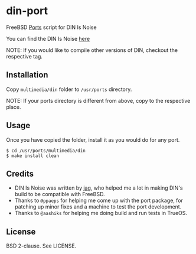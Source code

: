 din-port
========

FreeBSD [Ports][3] script for DIN Is Noise

You can find the DIN Is Noise [here][1]

NOTE: If you would like to compile other versions of DIN, checkout the respective tag.

Installation
------------

Copy `multimedia/din` folder to `/usr/ports` directory.

NOTE: If your ports directory is different from above, copy to the respective
place.

Usage
-----

Once you have copied the folder, install it as you would do for any port.

`$ cd /usr/ports/multimedia/din`<br>
`$ make install clean`

Credits
-------

* DIN Is Noise was written by [jag][2], who helped me a lot in making
  DIN's build to be compatible with FreeBSD.
* Thanks to `@ppaeps` for helping me come up with the port package, for patching
  up minor fixes and a machine to test the port development.
* Thanks to `@aashiks` for helping me doing build and run tests in TrueOS.

License
-------

BSD 2-clause. See LICENSE.

[1]: https://dinisnoise.org/
[2]: https://dinisnoise.org/bio/
[3]: https://www.freshports.org/multimedia/din
